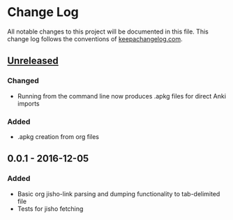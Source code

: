 # Change Log
All notable changes to this project will be documented in this
file. This change log follows the conventions of
[keepachangelog.com](http://keepachangelog.com/).

## [Unreleased]
### Changed
- Running from the command line now produces .apkg files for direct
  Anki imports

### Added
- .apkg creation from org files

## 0.0.1 - 2016-12-05
### Added
- Basic org jisho-link parsing and dumping functionality to
  tab-delimited file
- Tests for jisho fetching

[Unreleased]: https://github.com/Archenoth/jisho-link-fetcher/compare/0.0.1...HEAD
[0.0.1]: https://github.com/Archenoth/jisho-link-fetcher/releases/tag/0.0.1
